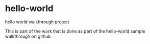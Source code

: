 # hello-world
hello world walkthrough project

This is part of the work that is done as part of the hello-world sample walkthrough on github.
